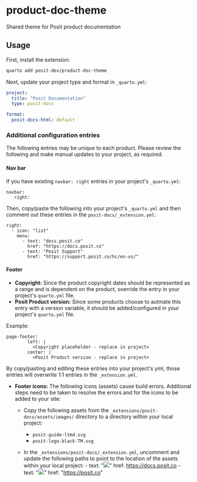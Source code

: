 # product-doc-theme

Shared theme for Posit product documentation

## Usage

First, install the extension:

```bash
quarto add posit-dev/product-doc-theme
```

Next, update your project type and format in `_quarto.yml`:

```yaml
project:
  title: "Posit Documentation"
  type: posit-docs

format:
  posit-docs-html: default
```

### Additional configuration entries

The following entries may be unique to each product. Please review the following and make manual updates to your project, as required.

#### Nav bar

If you have existing `navbar: right` entries in your project's `_quarto.yml`:

```
navbar:
   right:
```

Then, copy/paste the following into your project's `_quarto.yml` and then comment out these entries in the `posit-docs/_extension.yml`:

```
right:
  - icon: "list"
    menu:
      - text: "docs.posit.co"
        href: "https://docs.posit.co"
      - text: "Posit Support"
        href: "https://support.posit.co/hc/en-us/"
```

#### Footer

- **Copyright:** Since the product copyright dates should be represented as a range and is dependent on the product, override the entry in your project's `quarto.yml` file.
- **Posit Product version:** Since some products choose to autmate this entry with a version variable, it should be added/configured in your project's `quarto.yml` file.

Example:

```
page-footer:
        left: |
          <Copyright placeholder - replace in project>
        center: |
          <Posit Product version - replace in project> 
```

By copy/pasting and editing these entries into your project's yml, those entries will overwrite 1:1 entries in the `_extension.yml`.

- **Footer icons:** The following icons (assets) cause build errors. Additional steps need to be taken to resolve the errors and for the icons to be added to your site:
    - Copy the following assets from the `_extensions/posit-docs/assets/images/` directory to a directory within your local project:
        - `posit-guide-ltmd.svg`
        - `posit-logo-black-TM.svg`
    
    - In the `_extensions/posit-docs/_extension.yml`, uncomment and update the following paths to point to the location of the assets within your local project:
          - text: "<img src='<path to assets>' id='footer-right-logo'>"
            href: https://docs.posit.co
          - text: "<img src='<path to assets>' id='footer-right-posit-logo'>"
            href: "https://posit.co"
